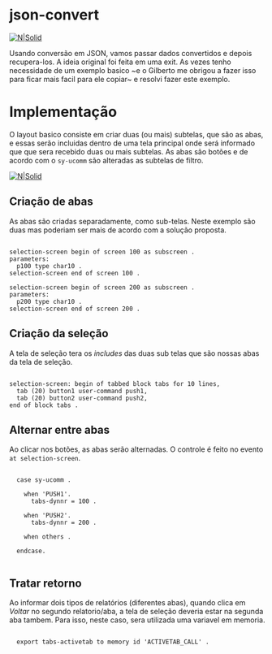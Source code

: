# json-convert #
[![N|Solid](https://wiki.scn.sap.com/wiki/download/attachments/1710/ABAP%20Development.png?version=1&modificationDate=1446673897000&api=v2)](https://www.sap.com/brazil/developer.html)

Usando conversão em JSON, vamos passar dados convertidos e depois recupera-los. A ideia original foi feita em uma exit. As vezes tenho necessidade de um exemplo basico ~e o Gilberto me obrigou a fazer isso para ficar mais facil para ele copiar~ e resolvi fazer este exemplo.


# Implementação #
O layout basico consiste em criar duas (ou mais) subtelas, que são as abas, e essas serão incluidas dentro de uma tela principal onde será informado que que sera recebido duas ou mais subtelas. As abas são botões e de acordo com o `sy-ucomm` são alteradas as subtelas de filtro.

[![N|Solid](https://uploaddeimagens.com.br/images/002/523/886/original/Screen_Shot_2019-12-02_at_5.33.06_pm.png)](https://www.sap.com/brazil/developer.html)

## Criação de abas ##
As abas são criadas separadamente, como sub-telas. Neste exemplo são duas mas poderiam ser mais de acordo com a solução proposta.

```abap

selection-screen begin of screen 100 as subscreen .
parameters:
  p100 type char10 .
selection-screen end of screen 100 .

selection-screen begin of screen 200 as subscreen .
parameters:
  p200 type char10 .
selection-screen end of screen 200 .

```

## Criação da seleção ##
A tela de seleção tera os _includes_ das duas sub telas que são nossas abas da tela de seleção.

```abap

selection-screen: begin of tabbed block tabs for 10 lines,
  tab (20) button1 user-command push1,
  tab (20) button2 user-command push2,
end of block tabs .

```

## Alternar entre abas ## 
Ao clicar nos botões, as abas serão alternadas. O controle é feito no evento `at selection-screen`.

```abap

  case sy-ucomm .

    when 'PUSH1'.
      tabs-dynnr = 100 .

    when 'PUSH2'.
      tabs-dynnr = 200 .

    when others .

  endcase.
  
```

## Tratar retorno ## 
Ao informar dois tipos de relatórios (diferentes abas), quando clica em _Voltar_ no segundo relatorio/aba, a tela de seleção deveria estar na segunda aba tambem. Para isso, neste caso, sera utilizada uma variavel em memoria.
```abap

  export tabs-activetab to memory id 'ACTIVETAB_CALL' .
  
```

